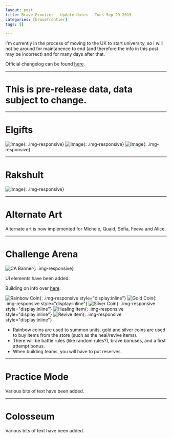 ```yaml
---
layout: post
title: Brave Frontier - Update Notes - Tues Sep 29 2015
categories: [bravefrontier]
tags: []

---
```


I'm currently in the process of moving to the UK to start university, so I will not be around for maintanence to end (and therefore the info in this post may be incorrect) and for many days after that.

Official changelog can be found [here](http://forums.gumi.sg/forum/news-boards/server-status/239882-server-maintenance-september-28-22-00-pst).

---

# This is pre-release data, data subject to change.

---

# Elgifts

![Image](https://i.imgur.com/g10AfLs.png){: .img-responsive}
![Image](https://i.imgur.com/Maf4sXC.png){: .img-responsive}
![Image](https://i.imgur.com/BWQV1qx.png){: .img-responsive}	


---

# Rakshult

![Image](https://i.imgur.com/MPkEBdg.png){: .img-responsive}

---

# Alternate Art

Alternate art is now implemented for Michele, Quaid, Sefia, Feeva and Alice.

---

# Challenge Arena

![CA Banner](https://i.imgur.com/reWSRwT.png){: .img-responsive}

UI elements have been added.

Building on info over [here](https://www.reddit.com/r/bravefrontier/comments/3l5qm4/update_notes_wed_sep_16_2015/):

![Rainbow Coin](https://i.imgur.com/MWF7UuA.png){: .img-responsive style="display:inline"}
![Gold Coin](https://i.imgur.com/2a8LLd8.png){: .img-responsive style="display:inline"}
![Silver Coin](https://i.imgur.com/eER2laQ.png){: .img-responsive style="display:inline"}
![Healing Item](https://i.imgur.com/JvEj6tR.png){: .img-responsive style="display:inline"}
![Revive Item](https://i.imgur.com/wtCDEug.png){: .img-responsive style="display:inline"}

* Rainbow coins are used to summon units, gold and silver coins are used to buy items from the store (such as the heal/revive items).
* There will be battle rules (like random rules?), brave bonuses, and a first attempt bonus.
* When building teams, you will have to put reserves.


---

# Practice Mode

Various bits of text have been added.

---

# Colosseum

Various bits of text have been added.